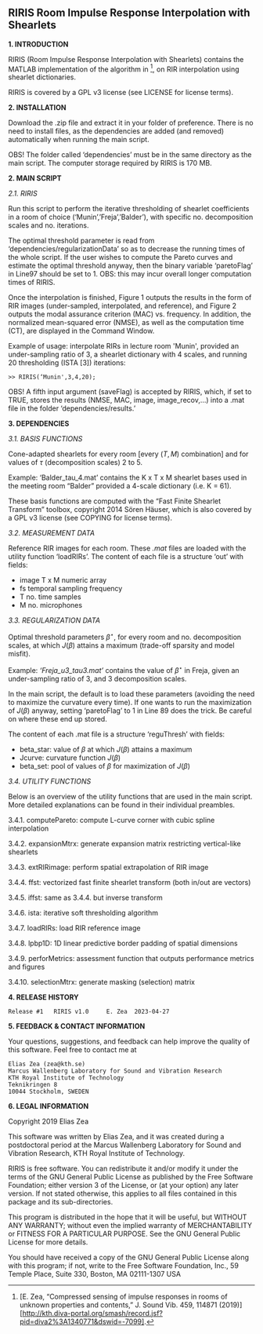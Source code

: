 RIRIS Room Impulse Response Interpolation with Shearlets
-----------------------------------------------------------------

**1. INTRODUCTION**

RIRIS (Room Impulse Response Interpolation with Shearlets) contains the MATLAB implementation of the algorithm in [^1], on RIR interpolation using shearlet dictionaries. 

[^1]: [E. Zea, “Compressed sensing of impulse responses in rooms of unknown properties and contents,” J. Sound Vib.  459, 114871 (2019)][http://kth.diva-portal.org/smash/record.jsf?pid=diva2%3A1340771&dswid=-7099].

RIRIS is covered by a GPL v3 license (see LICENSE for license terms).

**2. INSTALLATION**

Download the .zip file and extract it in your folder of preference. There is no need to install files, as the dependencies are added (and removed) automatically when running the main script. 

OBS! The folder called ‘dependencies’ must be in the same directory as the main script. The computer storage required by RIRIS is 170 MB. 

**2. MAIN SCRIPT**

_2.1. RIRIS_

Run this script to perform the iterative thresholding of shearlet coefficients in a room of choice (‘Munin’,’Freja’,’Balder’), with specific no. decomposition scales and no. iterations. 

The optimal threshold parameter is read from ‘dependencies/regularizationData’ so as to decrease the running times of the whole script. If the user wishes to compute the Pareto curves and estimate the optimal threshold anyway, then the binary variable ‘paretoFlag’ in Line97 should be set to 1. OBS: this may incur overall longer computation times of RIRIS. 

Once the interpolation is finished, Figure 1 outputs the results in the form of RIR images (under-sampled, interpolated, and reference), and Figure 2 outputs the modal assurance criterion (MAC) vs. frequency. In addition, the normalized mean-squared error (NMSE), as well as the computation time (CT), are displayed in the Command Window.

Example of usage: interpolate RIRs in lecture room 'Munin', provided an under-sampling ratio of 3, a shearlet dictionary with 4 scales, and running 20 thresholding (ISTA [3]) iterations:

	>> RIRIS(‘Munin',3,4,20);

OBS! A fifth input argument (saveFlag) is accepted by RIRIS, which, if set to TRUE, stores the results (NMSE, MAC, image, image_recov,…) into a .mat file in the folder ‘dependencies/results.’

**3. DEPENDENCIES**

_3.1. BASIS FUNCTIONS_

Cone-adapted shearlets for every room [every $(T,M)$ combination] and for values of $\tau$ (decomposition scales) 2 to 5. 

Example: ‘Balder_tau_4.mat’ contains the K x T x M shearlet bases used in the meeting room “Balder” provided a 4-scale dictionary (i.e. K = 61).

These basis functions are computed with the “Fast Finite Shearlet Transform” toolbox, copyright 2014 Sören Häuser, which is also covered by a GPL v3 license (see COPYING for license terms). 

_3.2. MEASUREMENT DATA_

Reference RIR images for each room. These _.mat_ files are loaded with the utility function ‘loadRIRs’. The content of each file is a structure ‘out’ with fields: 
- image  	T x M numeric array 
- fs 		temporal sampling frequency
- T		no. time samples
- M 		no. microphones
 
_3.3. REGULARIZATION DATA_

Optimal threshold parameters $\beta^\star$, for every room and no. decomposition scales, at which $J(\beta)$ attains a maximum (trade-off sparsity and model misfit). 

Example: _‘Freja_u3_tau3.mat’_ contains the value of $\beta^\star$ in Freja, given an under-sampling ratio of 3, and 3 decomposition scales. 

In the main script, the default is to load these parameters (avoiding the need to maximize the curvature every time). If one wants to run the maximization of $J(\beta)$ anyway, setting ‘paretoFlag’ to 1 in Line 89 does the trick. Be careful on where these end up stored.

The content of each .mat file is a structure ‘reguThresh’ with fields:
- beta_star: 	value of $\beta$ at which $J(\beta)$ attains a maximum
- Jcurve:	curvature function $J(\beta)$
- beta_set: 	pool of values of $\beta$ for maximization of $J(\beta)$

_3.4. UTILITY FUNCTIONS_

Below is an overview of the utility functions that are used in the main script. More detailed explanations can be found in their individual preambles. 

3.4.1. computePareto: compute L-curve corner with cubic spline interpolation

3.4.2. expansionMtrx: generate expansion matrix restricting vertical-like shearlets

3.4.3. extRIRimage: perform spatial extrapolation of RIR image

3.4.4. ffst: vectorized fast finite shearlet transform (both in/out are vectors)

3.4.5. iffst: same as 3.4.4. but inverse transform

3.4.6. ista: iterative soft thresholding algorithm

3.4.7. loadRIRs: load RIR reference image

3.4.8. lpbp1D: 1D linear predictive border padding of spatial dimensions

3.4.9. perforMetrics: assessment function that outputs performance metrics and figures

3.4.10. selectionMtrx: generate masking (selection) matrix


**4. RELEASE HISTORY**

	Release #1	 RIRIS v1.0 	E. Zea	2023-04-27


**5. FEEDBACK & CONTACT INFORMATION**

Your questions, suggestions, and feedback can help improve the quality of this software. Feel free to contact me at

	Elias Zea (zea@kth.se)
	Marcus Wallenberg Laboratory for Sound and Vibration Research
	KTH Royal Institute of Technology
	Teknikringen 8
	10044 Stockholm, SWEDEN


**6. LEGAL INFORMATION**

Copyright 2019 Elias Zea

This software was written by Elias Zea, and it was created during a postdoctoral period at the Marcus Wallenberg Laboratory for Sound and Vibration Research, KTH Royal Institute of Technology. 

RIRIS is free software. You can redistribute it and/or modify it under the
terms of the GNU General Public License as published by the Free Software Foundation; either version 3 of the License, or (at your option) any later version. If not stated otherwise, this applies to all files contained in this package and its sub-directories. 

This program is distributed in the hope that it will be useful, but WITHOUT ANY WARRANTY; without even the implied warranty of MERCHANTABILITY or FITNESS FOR A PARTICULAR PURPOSE.  See the GNU General Public License for more details.

You should have received a copy of the GNU General Public License
along with this program; if not, write to the Free Software Foundation, Inc., 59 Temple Place, Suite 330, Boston, MA  02111-1307  USA
